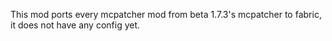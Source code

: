 This mod ports every mcpatcher mod from beta 1.7.3's mcpatcher to fabric, it does not have any config yet.
